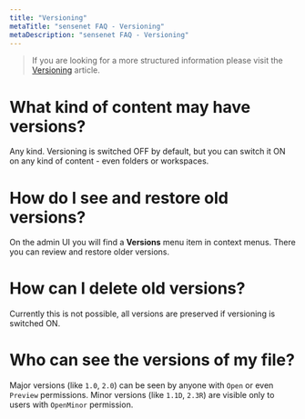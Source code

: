 ```yaml
---
title: "Versioning"
metaTitle: "sensenet FAQ - Versioning"
metaDescription: "sensenet FAQ - Versioning"
---
```


> If you are looking for a more structured information please visit the [Versioning](/concepts/collaboration/01-versioning) article.

# What kind of content may have versions?
Any kind. Versioning is switched OFF by default, but you can switch it ON on any kind of content - even folders or workspaces.

# How do I see and restore old versions?
On the admin UI you will find a **Versions** menu item in context menus. There you can review and restore older versions.

# How can I delete old versions?
Currently this is not possible, all versions are preserved if versioning is switched ON.

# Who can see the versions of my file?
Major versions (like `1.0`, `2.0`) can be seen by anyone with `Open` or even `Preview` permissions. Minor versions (like `1.1D`, `2.3R`) are visible only to users with `OpenMinor` permission.